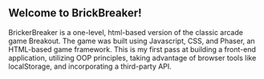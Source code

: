 ## Welcome to BrickBreaker!


BrickerBreaker is a one-level, html-based version of the classic arcade game Breakout. The game was built using Javascript, CSS, and Phaser, an HTML-based game framework. This is my first pass at building a front-end application, utilizing OOP principles, taking advantage of browser tools like  localStorage, and incorporating a third-party API.
